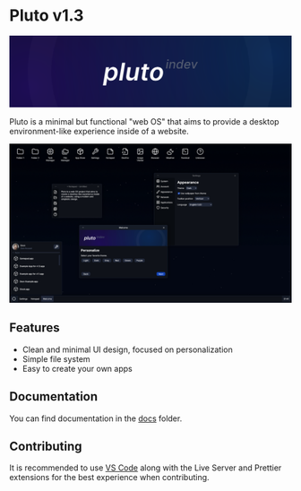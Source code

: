 # Pluto v1.3

![Pluto banner](assets/images/banner.svg)

Pluto is a minimal but functional "web OS" that aims to provide a desktop environment-like experience inside of a website.

![Pluto banner](assets/images/screenshot2.png)

## Features

- Clean and minimal UI design, focused on personalization
- Simple file system
- Easy to create your own apps

## Documentation

You can find documentation in the [docs](docs/) folder.

## Contributing

It is recommended to use [VS Code](https://code.visualstudio.com) along with the Live Server and Prettier extensions for the best experience when contributing.
